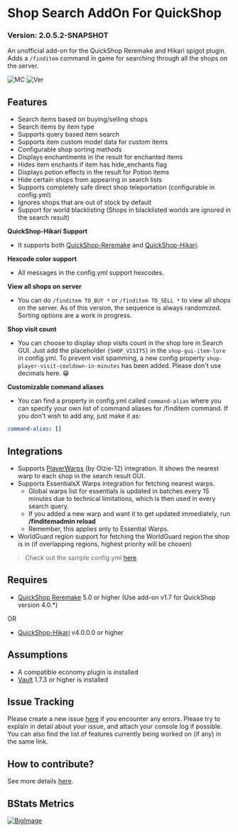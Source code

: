 # Shop Search AddOn For QuickShop
### Version: 2.0.5.2-SNAPSHOT

An unofficial add-on for the QuickShop Reremake and Hikari spigot plugin.
Adds a `/finditem` command in game for searching through all the shops on the server.

![MC](https://img.shields.io/badge/Minecraft-Java%20Edition:%201.16.5%20--%201.19.3-brightgreen)
![Ver](https://img.shields.io/spiget/version/95104?label=Current%20Spigot%20Version)

## Features
- Search items based on buying/selling shops
- Search items by item type
- Supports query based item search
- Supports item custom model data for custom items
- Configurable shop sorting methods
- Displays enchantments in the result for enchanted items
- Hides item enchants if item has hide_enchants flag
- Displays potion effects in the result for Potion items
- Hide certain shops from appearing in search lists
- Supports completely safe direct shop teleportation (configurable in config.yml)
- Ignores shops that are out of stock by default
- Support for world blacklisting (Shops in blacklisted worlds are ignored in the search result)


**QuickShop-Hikari Support**
- It supports both [QuickShop-Reremake](https://www.spigotmc.org/resources/62575/) and [QuickShop-Hikari](https://www.spigotmc.org/resources/100125/).

**Hexcode color support**
- All messages in the config.yml support hexcodes.

**View all shops on server**
- You can do `/finditem TO_BUY *` or `/finditem TO_SELL *` to view all shops on the server. As of this version, the sequence is always randomized. Sorting options are a work in progress.

**Shop visit count**
- You can choose to display shop visits count in the shop lore in Search GUI. Just add the placeholder `{SHOP_VISITS}` in the `shop-gui-item-lore` in config.yml. To prevent visit spamming, a new config property `shop-player-visit-cooldown-in-minutes` has been added. Please don't use decimals here. 😁

**Customizable command aliases**
- You can find a property in config.yml called `command-alias` where you can specify your own list of command aliases for /finditem command. If you don't wish to add any, just make it as:
```yaml
command-alias: []
```

## Integrations
- Supports [PlayerWarps](https://www.spigotmc.org/resources/66692/) (by Olzie-12) integration. It shows the nearest warp to each shop in the search result GUI.
- Supports EssentialsX Warps integration for fetching nearest warps.
    - Global warps list for essentials is updated in batches every 15 minutes due to technical limitations, which is then used in every search query.
    - If you added a new warp and want it to get updated immediately, run **/finditemadmin reload**
    - Remember, this applies only to Essential Warps.
- WorldGuard region support for fetching the WorldGuard region the shop is in (if overlapping regions, highest priority will be chosen)

>Check out the sample config.yml [here](https://gitlab.com/ronsane/QSFindItemAddOn/-/wikis/config.yml-%5BFor-QuickShopAddOn-v2.*%5D).

## Requires
- [QuickShop Reremake](https://www.spigotmc.org/resources/62575/) 5.0 or higher (Use add-on v1.7 for QuickShop version 4.0.*)

OR

- [QuickShop-Hikari](https://www.spigotmc.org/resources/100125/) v4.0.0.0 or higher

## Assumptions
- A compatible economy plugin is installed
- [Vault](https://www.spigotmc.org/resources/34315/) 1.7.3 or higher is installed

## Issue Tracking
Please create a new issue [here](https://gitlab.com/ronsane/QSFindItemAddOn/-/issues) if you encounter any errors. Please try to explain in detail about your issue, and attach your console log if possible.
You can also find the list of features currently being worked on (if any) in the same link.

## How to contribute?
See more details [here](../../../CONTRIBUTING.md).

## BStats Metrics
[![BigImage](https://bstats.org/signatures/bukkit/QSFindItemAddOn.svg)](https://bstats.org/plugin/bukkit/QSFindItemAddOn/12382)
